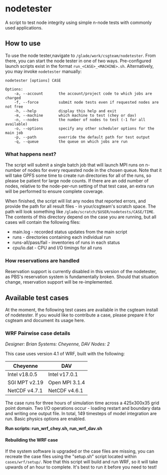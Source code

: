 # nodetester
A script to test node integrity using simple n-node tests with commonly used applications.

## How to use
To use the node tester,navigate to `/glade/work/csgteam/nodetester`. From there, you can start the node tester in one of two ways. Pre-configured launch scripts exist in the format `run_<CASE>_<MACHINE>.sh`. Alternatively, you may invoke `nodetester` manually:

```
nodetester [options] CASE

Options:
    -a, --account       the account/project code to which jobs are charged
    -f, --force         submit node tests even if requested nodes are not free
    -h, --help          display this help and exit
    -m, --machine       which machine to test (chey or dav)
    -n, --nodes         the number of nodes to test (-1 for all available)
    -o, --options       specify any other scheduler options for the main job
    -p, --path          override the default path for test output
    -q, --queue         the queue on which jobs are run
```

### What happens next?

The script will submit a single batch job that will launch MPI runs on n-number of nodes for every requested node in the chosen queue. Note that it will take GPFS some time to create run directories for all of the runs, so please be patient for large node counts. If there are an odd number of nodes, relative to the node-per-run setting of that test case, an extra run will be performed to ensure complete coverage.

When finished, the script will list any nodes that reported errors, and provide the path for all result files - in your/csgteam's scratch space. The path will look something like `/glade/scratch/$USER/nodetests/CASE/TIME`. The contents of this directory depend on the case you are running, but all cases will contain the following files:

* main.log - recorded status updates from the main script
* runs - directories containing each individual run
* runs-all/pass/fail - inventories of runs in each status
* cpu/io.dat - CPU and I/O timings for all runs

### How reservations are handled

Reservation support is currently disabled in this version of the nodetester, as PBS's reservation system is fundamentally broken. Should that situation change, reservation support will be re-implemented.

## Available test cases

At the moment, the following test cases are available in the csgteam install of nodetester. If you would like to contribute a case, please prepare it for csgteam and document its usage here.

### WRF Pairwise case details

*Designer: Brian*
*Systems:  Cheyenne, DAV*
*Nodes:    2*

This case uses version 4.1 of WRF, built with the following:

Cheyenne      | DAV
--------------|---------------
Intel v18.0.5 | Intel v17.0.1
SGI MPT v2.19 | Open MPI 3.1.4
NetCDF v4.7.1 | NetCDF v4.6.1

The case runs for three hours of simulation time across a 425x300x35 grid point domain. Two I/O operations occur - loading restart and boundary data and writing one output file. In total, 149 timesteps of model integration are run. Basic physics options are enabled.

**Run scripts: run_wrf_chey.sh, run_wrf_dav.sh**

#### Rebuilding the WRF case

If the system software is upgraded or the case files are missing, you can recreate the case files using the "setup.sh" script located within `cases/wrf/setup/`. Noe that this script will build and run WRF, so it will take upwards of an hour to complete. It's best to run it before you need to test!
